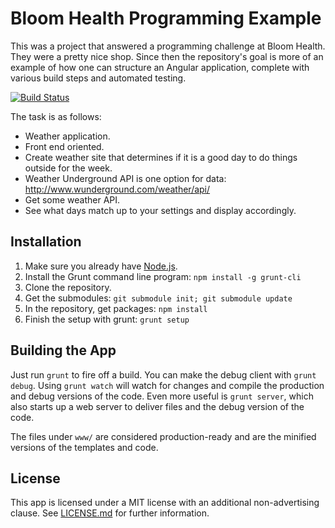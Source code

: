 Bloom Health Programming Example
================================

This was a project that answered a programming challenge at Bloom Health.  They were a pretty nice shop.  Since then the repository's goal is more of an example of how one can structure an Angular application, complete with various build steps and automated testing.

[![Build Status](https://secure.travis-ci.org/fidian/bloom-health.png)](http://travis-ci.org/fidian/bloom-health)

The task is as follows:

* Weather application.
* Front end oriented.
* Create weather site that determines if it is a good day to do things outside for the week.
* Weather Underground API is one option for data:  http://www.wunderground.com/weather/api/
* Get some weather API.
* See what days match up to your settings and display accordingly.


Installation
------------

1.  Make sure you already have [Node.js](http://nodejs.org).
2.  Install the Grunt command line program:  `npm install -g grunt-cli`
3.  Clone the repository.
4.  Get the submodules:  `git submodule init; git submodule update`
5.  In the repository, get packages:  `npm install`
6.  Finish the setup with grunt:  `grunt setup`


Building the App
----------------

Just run `grunt` to fire off a build.  You can make the debug client with `grunt debug`.  Using `grunt watch` will watch for changes and compile the production and debug versions of the code.  Even more useful is `grunt server`, which also starts up a web server to deliver files and the debug version of the code.

The files under `www/` are considered production-ready and are the minified versions of the templates and code.


License
-------

This app is licensed under a MIT license with an additional non-advertising clause.  See [LICENSE.md](LICENSE.md) for further information.
